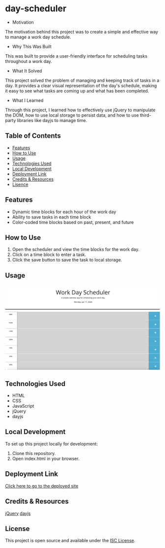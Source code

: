 # day-scheduler

- Motivation

The motivation behind this project was to create a simple and effective way to manage a work day schedule.

- Why This Was Built

This was built to provide a user-friendly interface for scheduling tasks throughout a work day.

- What It Solved

This project solved the problem of managing and keeping track of tasks in a day. It provides a clear visual representation of the day's schedule, making it easy to see what tasks are coming up and what has been completed.

- What I Learned

Through this project, I learned how to effectively use jQuery to manipulate the DOM, how to use local storage to persist data, and how to use third-party libraries like dayjs to manage time.

## Table of Contents

- [Features](#installation)
- [How to Use](#how-to-use)
- [Usage](#usage)
- [Technologies Used](#technologies-used)
- [Local Development](#local-development)
- [Deployment Link](#deployment-link)
- [Credits & Resources](#credits--resources)
- [Lisence](#license)

## Features

- Dynamic time blocks for each hour of the work day
- Ability to save tasks in each time block
- Color-coded time blocks based on past, present, and future

## How to Use

1. Open the scheduler and view the time blocks for the work day.
2. Click on a time block to enter a task.
3. Click the save button to save the task to local storage.

## Usage

![screenshot of the site in use](assets/screenshot.png)

## Technologies Used

- HTML
- CSS
- JavaScript
- jQuery
- dayjs

## Local Development

To set up this project locally for development:

1. Clone this repository.
2. Open index.html in your browser.

## Deployment Link

[Click here to go to the deployed site](https://geoschu.github.io/day-scheduler/)

## Credits & Resources

[jQuery](https://jquery.com/)
[dayjs](https://day.js.org/)

## License

This project is open source and available under the [ISC License](LICENSE).
